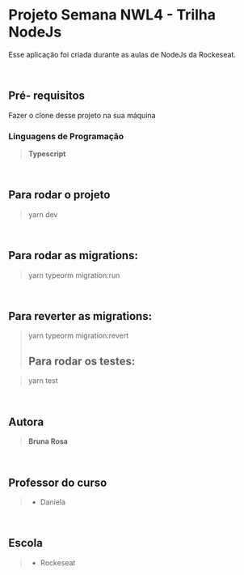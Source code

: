 <h1> Projeto Semana NWL4 - Trilha NodeJs </h1>

Esse aplicação foi criada durante as aulas de NodeJs da Rockeseat.

<br><h2>Pré- requisitos</h2>

Fazer o clone desse projeto na sua máquina

<h3>Linguagens de Programação</h3>
<blockquote><b>Typescript</b></blockquote>

<br><h2>Para rodar o projeto</h2>

> yarn dev

<br><h2> Para rodar as migrations:</h2>

> yarn typeorm migration:run

<br><h2> Para reverter as migrations:</h2>

> yarn typeorm migration:revert
<br><h2> Para rodar os testes: </h2>

> yarn test

<br><h2>Autora</h2>
<blockquote><b>Bruna Rosa</b></blockquote>

<br><h2>Professor do curso</h2>
<blockquote>
<ul> 
    <li>Daniela</li>
</ul>
</blockquote>

<br><h2>Escola</h2>

<blockquote>
<ul> 
    <li>Rockeseat</li>
</ul>
</blockquote>